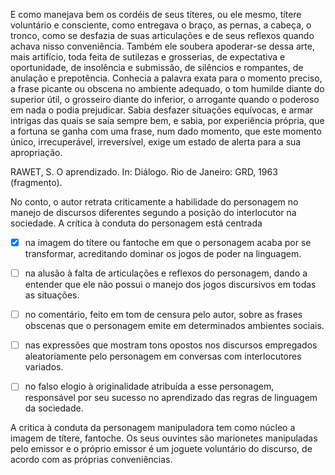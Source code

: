 

E como manejava bem os cordéis de seus títeres, ou ele mesmo, títere voluntário e consciente, como entregava o braço, as pernas, a cabeça, o tronco, como se desfazia de suas articulações e de seus reflexos quando achava nisso conveniência. Também ele soubera apoderar-se dessa arte, mais artifício, toda feita de sutilezas e grosserias, de expectativa e oportunidade, de insolência e submissão, de silêncios e rompantes, de anulação e prepotência. Conhecia a palavra exata para o momento preciso, a frase picante ou obscena no ambiente adequado, o tom humilde diante do superior útil, o grosseiro diante do inferior, o arrogante quando o poderoso em nada o podia prejudicar. Sabia desfazer situações equívocas, e armar intrigas das quais se saía sempre bem, e sabia, por experiência própria, que a fortuna se ganha com uma frase, num dado momento, que este momento único, irrecuperável, irreversível, exige um estado de alerta para a sua apropriação.

RAWET, S. O aprendizado. In: Diálogo. Rio de Janeiro: GRD, 1963 (fragmento).

No conto, o autor retrata criticamente a habilidade do personagem no manejo de discursos diferentes segundo a posição do interlocutor na sociedade. A crítica à conduta do personagem está centrada



- [x] na imagem do títere ou fantoche em que o personagem acaba por se transformar, acreditando dominar os jogos de poder na linguagem.
- [ ] na alusão à falta de articulações e reflexos do personagem, dando a entender que ele não possui o manejo dos jogos discursivos em todas as situações.
- [ ] no comentário, feito em tom de censura pelo autor, sobre as frases obscenas que o personagem emite em determinados ambientes sociais.
- [ ] nas expressões que mostram tons opostos nos discursos empregados aleatoriamente pelo personagem em conversas com interlocutores variados.
- [ ] no falso elogio à originalidade atribuída a esse personagem, responsável por seu sucesso no aprendizado das regras de linguagem da sociedade.


A critica à conduta da personagem manipuladora tem como núcleo a imagem de títere, fantoche. Os seus ouvintes são marionetes manipuladas pelo emissor e o próprio emissor é um joguete voluntário do discurso, de acordo com as próprias conveniências.

        